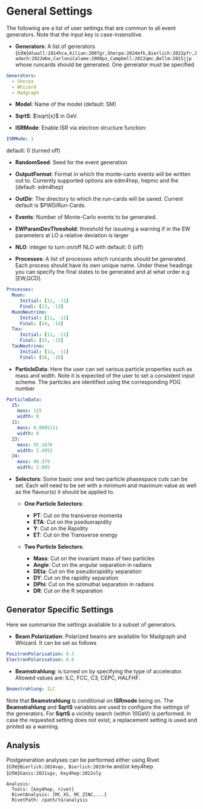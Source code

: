 # General Settings
The following are a list of user settings that are common to all event generators. Note that the input key is case-insensitive.

- **Generators**: A list of generators {cite}`Alwall:2014hca,Kilian:2007gr,Sherpa:2024mfk,Bierlich:2022pfr,Jadach:2022mbe,CarloniCalame:2000pz,Campbell:2022qmc,Bellm:2015jjp` whose runcards should be generated. One generator must be specified
```yaml
Generators:
  - Sherpa
  - Whizard
  - Madgraph

```
- **Model**: Name of the model (default: SM)

- **SqrtS**: $\sqrt{s}$ in GeV.

- **ISRMode**: Enable ISR via electron structure function:
```yaml
ISRMode: 1
```
default: 0 (turned off)

- **RandomSeed**: Seed for the event generation

- **OutputFormat**: Format in which the monte-carlo events will be written out to. Currently supported options are edm4hep, hepmc and lhe (default: edm4hep)

- **OutDir**: The directory to which the run-cards will be saved. Current default is $PWD/Run-Cards.

- **Events**: Number of Monte-Carlo events to be generated.

- **EWParamDevThreshold**: threshold for issueing a warning if in the EW parameters at LO a relative deviation is larger

- **NLO**: integer to turn on/off NLO with default: 0 (off)

- **Processes**: A list of processes which runcards should be generated. Each process should have its own unique name. Under these headings you can
				 specify the final states to be generated and at what order e.g [EW,QCD].
```yaml
Processes:
  Muon:
     Initial: [11, -11]
     Final: [13, -13]
  MuonNeutrino:
     Initial: [11, -11]
     Final: [14, -14]
  Tau:
     Initial: [11, -11]
     Final: [15, -15]
  TauNeutrino:
     Initial: [11, -11]
     Final: [16, -16]
```

- **ParticleData**: Here the user can set various particle properties such as mass and width. Note it is expected of the user to set a consistent input scheme.
					The particles are identified using the corresponding PDG number

```yaml
ParticleData:
  25:
    mass: 125
    width: 0
  11:
    mass: 0.0005111
    width: 0
  23:
    mass: 91.1876
    width: 2.4952
  24:
    mass: 80.379
    width: 2.085
```

- **Selectors**: Some basic one and two particle phasespace cuts can be set. Each will need to be set with a minimum and maximum value as well as the flavour(s)
				it should be applied to.
  - **One Particle Selectors**:
  	- **PT**: Cut on the transverse momenta
  	- **ETA**: Cut on the pseduorapidity
  	- **Y**: Cut on the Rapidity
  	- **ET**: Cut on the Transverse energy

  - **Two Particle Selectors**:
  	- **Mass**: Cut on the invariant mass of two particles
  	- **Angle**: Cut on the angular separation in radians
  	- **DEta**: Cut on the pseudorapidity separation
  	- **DY**: Cut on the rapidity separation
  	- **DPhi**: Cut on the azimuthal separation in radians
  	- **DR**: Cut on the R separation


## Generator Specific Settings
Here we summarise the settings available to a subset of generators.


- **Beam Polarization**: Polarized beams are available for Madgraph and Whizard. It can be set as follows
```yaml
PositronPolarisation: 0.3
ElectronPolarisation: 0.8
```
- **Beamstrahlung**: is turned on by specifying the type of accelerator. Allowed values are: ILC, FCC, C3, CEPC, HALFHF.
```yaml
Beamstrahlung: ILC
```
Note that **Beamstrahlung** is conditional on **ISRmode** being on. The **Beamstrahlung** and **SqrtS** variables are used to configure the settings of the generators. For **SqrtS** a vicinity search (within 10GeV) is performed. In case the requested setting does not exist, a replacement setting is used and printed as a warning.

## Analysis
Postgeneration analyses can be performed either using Rivet {cite}`Bierlich:2024vqo, Bierlich:2019rhm` and/or key4hep {cite}`Ganis:2021vgv, Key4hep:2022xly`
```
Analysis:
  Tools: [key4hep, rivet]
  RivetAnalysis: [MC_XS, MC_ZINC,...]
  RivetPath: /path/to/analysis
```
